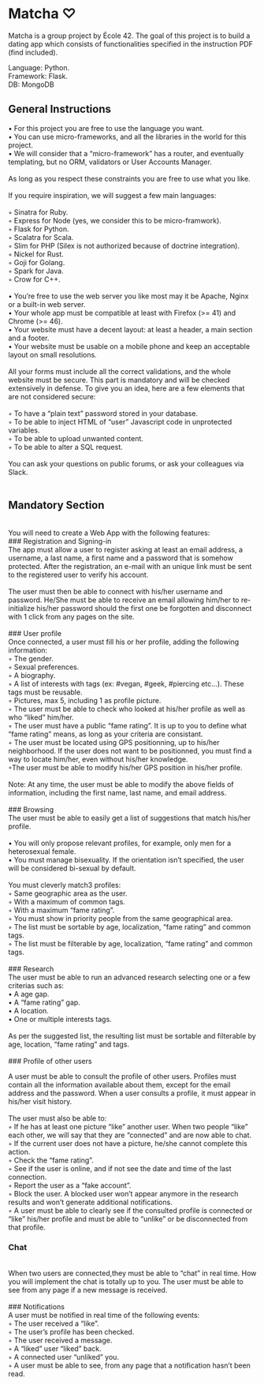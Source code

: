 # Matcha ♡

Matcha is a group project by École 42. The goal of this project is to build a dating app which consists of functionalities specified in the instruction PDF (find included).

Language: Python.<br>
Framework: Flask.<br>
DB: MongoDB<br>

## General Instructions

• For this project you are free to use the language you want.<br>
• You can use micro-frameworks, and all the libraries in the world for this project.<br>
• We will consider that a “micro-framework” has a router, and eventually templating, but no ORM, validators or User Accounts Manager.<br>
<br>
As long as you respect these constraints you are free to use what you like.<br>
<br>
If you require inspiration, we will suggest a few main languages:<br>
<br>
◦ Sinatra for Ruby.<br>
◦ Express for Node (yes, we consider this to be micro-framwork).<br>
◦ Flask for Python.<br>
◦ Scalatra for Scala.<br>
◦ Slim for PHP (Silex is not authorized because of doctrine integration).<br>
◦ Nickel for Rust.<br>
◦ Goji for Golang.<br>
◦ Spark for Java.<br>
◦ Crow for C++.<br>
<br>
• You’re free to use the web server you like most may it be Apache, Nginx or a built-in web server.<br>
• Your whole app must be compatible at least with Firefox (>= 41) and Chrome (>= 46).<br>
• Your website must have a decent layout: at least a header, a main section and a footer.<br>
• Your website must be usable on a mobile phone and keep an acceptable layout on small resolutions.<br>
<br>
All your forms must include all the correct validations, and the whole website must be secure. This part is mandatory and will be checked extensively in defense. To give you an idea, here are a few elements that are not considered secure:<br>
<br>
◦ To have a “plain text” password stored in your database.<br>
◦ To be able to inject HTML of “user” Javascript code in unprotected variables.<br>
◦ To be able to upload unwanted content.<br>
◦ To be able to alter a SQL request.<br>
<br>
You can ask your questions on public forums, or ask your colleagues via Slack.<br>
<br>
## Mandatory Section
<br>
You will need to create a Web App with the following features:
<br>
### Registration and Signing-in
<br>
The app must allow a user to register asking at least an email address, a username, a last name, a first name and a password that is somehow protected. After the registration, an e-mail with an unique link must be sent to the registered user to verify his account.<br>
<br>
The user must then be able to connect with his/her username and password. He/She must be able to receive an email allowing him/her to re-initialize his/her password should the first one be forgotten and disconnect with 1 click from any pages on the site.<br>
<br>
### User profile
<br>
Once connected, a user must fill his or her profile, adding the following information:<br>
◦ The gender.<br>
◦ Sexual preferences.<br>
◦ A biography.<br>
◦ A list of interests with tags (ex: #vegan, #geek, #piercing etc...). These tags must be reusable.<br>
◦ Pictures, max 5, including 1 as profile picture.<br>
◦ The user must be able to check who looked at his/her profile as well as who “liked” him/her.<br>
◦ The user must have a public “fame rating”. It is up to you to define what “fame rating” means, as long as your criteria are consistant.<br>
◦ The user must be located using GPS positionning, up to his/her neighborhood. If the user does not want to be positionned, you must find a way to locate him/her, even without his/her knowledge.<br>
◦The user must be able to modify his/her GPS position in his/her profile.<br>
<br>
Note: At any time, the user must be able to modify the above fields of information, including the first name, last name, and email address.<br>
<br>
### Browsing
<br>
The user must be able to easily get a list of suggestions that match his/her profile.<br>
<br>
• You will only propose relevant profiles, for example, only men for a heterosexual female.<br>
• You must manage bisexuality. If the orientation isn’t specified, the user will be considered bi-sexual by default.<br>
<br>
You must cleverly match3 profiles:<br>
◦ Same geographic area as the user.<br>
◦ With a maximum of common tags.<br>
◦ With a maximum “fame rating”.<br>
◦ You must show in priority people from the same geographical area.<br>
◦ The list must be sortable by age, localization, “fame rating” and common tags.<br>
◦ The list must be filterable by age, localization, “fame rating” and common tags.<br>
<br>
### Research<br>
The user must be able to run an advanced research selecting one or a few criterias such as:<br>
• A age gap.<br>
• A “fame rating” gap.<br>
• A location.<br>
• One or multiple interests tags.<br>
<br>
As per the suggested list, the resulting list must be sortable and filterable by age, location, “fame rating” and tags.<br>
<br>
### Profile of other users<br>

A user must be able to consult the profile of other users. Profiles must contain all the information available about them, except for the email address and the password. When a user consults a profile, it must appear in his/her visit history.<br>
<br>
The user must also be able to:<br>
◦ If he has at least one picture “like” another user. When two people “like” each other, we will say that they are “connected” and are now able to chat. <br>
◦ If the current user does not have a picture, he/she cannot complete this action.<br>
◦ Check the “fame rating”.<br>
◦ See if the user is online, and if not see the date and time of the last connection.<br>
◦ Report the user as a “fake account”.<br>
◦ Block the user. A blocked user won’t appear anymore in the research results and won’t generate additional notifications.<br>
◦ A user must be able to clearly see if the consulted profile is connected or “like” his/her profile and must be able to “unlike” or be disconnected from that profile.<br>

### Chat<br>
<br>
When two users are connected,they must be able to “chat” in real time. How you will implement the chat is totally up to you. The user must be able to see from any page if a new message is received.<br>
<br>
### Notifications
<br>
A user must be notified in real time of the following events:<br>
◦ The user received a “like”.<br>
◦ The user’s profile has been checked.<br>
◦ The user received a message.<br>
◦ A “liked” user “liked” back.<br>
◦ A connected user “unliked” you.<br>
◦ A user must be able to see, from any page that a notification hasn’t been read.<br>
